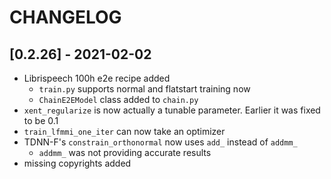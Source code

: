 # CHANGELOG

## [0.2.26] - 2021-02-02

- Librispeech 100h e2e recipe added
    - ``train.py`` supports normal and flatstart training now
    - ``ChainE2EModel`` class added to ``chain.py``
- ``xent_regularize`` is now actually a tunable parameter. Earlier it was fixed to be 0.1
- ``train_lfmmi_one_iter`` can now take an optimizer
- TDNN-F's ``constrain_orthonormal`` now uses ``add_`` instead of ``addmm_``
    - ``addmm_`` was not providing accurate results
- missing copyrights added
